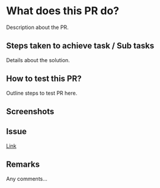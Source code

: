 # What does this PR do?
Description about the PR.

## Steps taken to achieve task / **Sub tasks**
Details about the solution.

## How to test this PR?
Outline steps to test PR here.

## Screenshots

## Issue
[Link]()

## Remarks
Any comments...